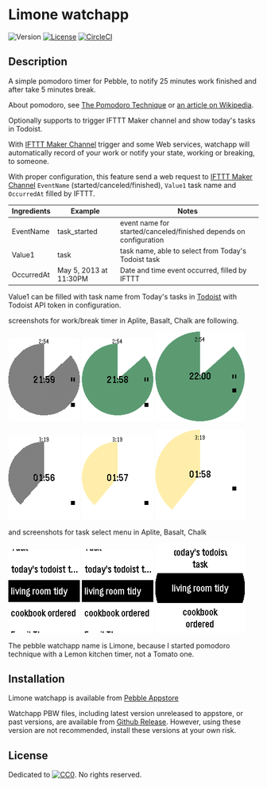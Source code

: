 # Limone watchapp

![Version](https://img.shields.io/github/tag/uchida/limone-watchapp.svg)
[![License](https://img.shields.io/github/license/uchida/limone-watchapp.svg)](https://tldrlegal.com/license/creative-commons-cc0-1.0-universal)
[![CircleCI](https://img.shields.io/circleci/project/uchida/limone-watchapp.svg)](https://circleci.com/gh/uchida/limone-watchapp)

## Description

A simple pomodoro timer for Pebble, to notify 25 minutes work finished and after take 5 minutes break.

About pomodoro, see [The Pomodoro Technique](http://pomodorotechnique.com/) or 
[an article on Wikipedia](https://en.wikipedia.org/wiki/Pomodoro_Technique).

Optionally supports to trigger IFTTT Maker channel and show today's tasks in Todoist.

With [IFTTT Maker Channel](https://ifttt.com/maker) trigger and some Web services,
watchapp will automatically record of your work or notify your state, working or breaking, to someone.

With proper configuration, this feature send a web request to [IFTTT Maker Channel](https://ifttt.com/maker) 
`EventName` (started/canceled/finished), `Value1` task name and `OccurredAt` filled by IFTTT.

|Ingredients|Example               |Notes                                                            |
|-----------|----------------------|-----------------------------------------------------------------|
|EventName  |task_started          |event name for started/canceled/finished depends on configuration|
|Value1     |task                  |task name, able to select from Today's Todoist task              |
|OccurredAt |May 5, 2013 at 11:30PM|Date and time event occurred, filled by IFTTT                    |

Value1 can be filled with task name from Today's tasks in [Todoist](https://todoist.com/)
with Todoist API token in configuration.

screenshots for work/break timer in Aplite, Basalt, Chalk are following.

![work timer for aplite](screenshots/aplite-screenshot1.png)
![work timer for basalt](screenshots/basalt-screenshot1.png)
![work timer for chalk](screenshots/chalk-screenshot1.png)

![break timer for aplite](screenshots/aplite-screenshot2.png)
![break timer for basalt](screenshots/basalt-screenshot2.png)
![break timer for chalk](screenshots/chalk-screenshot2.png)

and screenshots for task select menu in Aplite, Basalt, Chalk

![task select menu for aplite](screenshots/aplite-screenshot3.png)
![task select menu for basalt](screenshots/basalt-screenshot3.png)
![task select menu for chalk](screenshots/chalk-screenshot3.png)

The pebble watchapp name is Limone, because I started pomodoro technique
with a Lemon kitchen timer, not a Tomato one.

## Installation

Limone watchapp is available from [Pebble Appstore](https://apps.getpebble.com/en_US/application/569061bfd5ba00104e000016)

Watchapp PBW files, including latest version unreleased to appstore, or past versions, are 
available from [Github Release](https://github.com/uchida/limone-watchapp).
However, using these version are not recommended, install these versions at your own risk.

## License

Dedicated to [![CC0](http://i.creativecommons.org/p/zero/1.0/80x15.png "CC0")](https://creativecommons.org/publicdomain/zero/1.0/).
No rights reserved.
